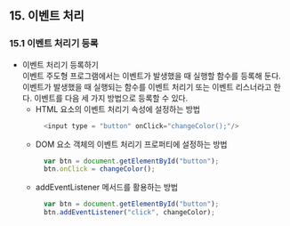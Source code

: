 ## 15. 이벤트 처리  
### 15.1 이벤트 처리기 등록  
  - 이벤트 처리기 등록하기  
    이벤트 주도형 프로그램에서는 이벤트가 발생했을 때 실행할 함수를 등록해 둔다.  
    이벤트가 발생했을 때 실행되는 함수를 이벤트 처리기 또는 이벤트 리스너라고 한다. 이벤트를 다음 세 가지 방법으로 등록할 수 있다.  
    - HTML 요소의 이벤트 처리기 속성에 설정하는 방법  
      ```javascript
        <input type = "button" onClick="changeColor();"/>
      ```
    - DOM 요소 객체의 이벤트 처리기 프로퍼티에 설정하는 방법  
      ```javascript
        var btn = document.getElementById("button");
        btn.onClick = changeColor();
      ```
    - addEventListener 메서드를 활용하는 방법  
      ```javascript
        var btn = document.getElementById("button");
        btn.addEventListener("click", changeColor);
      ```
      
      
